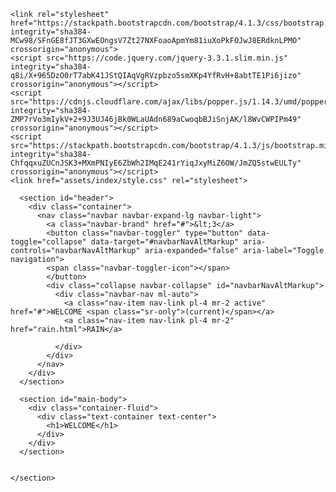 <!DOCTYPE html>
<html><head>
    <meta http-equiv="Content-Type" content="text/html; charset=UTF-8">
    <meta name="viewport" content="width=device-width, initial-scale=1, shrink-to-fit=no">
    <title>Lukas</title>
    
    <link rel="stylesheet" href="https://stackpath.bootstrapcdn.com/bootstrap/4.1.3/css/bootstrap.min.css" integrity="sha384-MCw98/SFnGE8fJT3GXwEOngsV7Zt27NXFoaoApmYm81iuXoPkFOJwJ8ERdknLPMO" crossorigin="anonymous">
    <script src="https://code.jquery.com/jquery-3.3.1.slim.min.js" integrity="sha384-q8i/X+965DzO0rT7abK41JStQIAqVgRVzpbzo5smXKp4YfRvH+8abtTE1Pi6jizo" crossorigin="anonymous"></script>
    <script src="https://cdnjs.cloudflare.com/ajax/libs/popper.js/1.14.3/umd/popper.min.js" integrity="sha384-ZMP7rVo3mIykV+2+9J3UJ46jBk0WLaUAdn689aCwoqbBJiSnjAK/l8WvCWPIPm49" crossorigin="anonymous"></script>
    <script src="https://stackpath.bootstrapcdn.com/bootstrap/4.1.3/js/bootstrap.min.js" integrity="sha384-ChfqqxuZUCnJSK3+MXmPNIyE6ZbWh2IMqE241rYiqJxyMiZ6OW/JmZQ5stwEULTy" crossorigin="anonymous"></script>
    <link href="assets/index/style.css" rel="stylesheet">
    
  </head>
  <body data-gr-c-s-loaded="true">
    <section id="main">
      

      <section id="header">
        <div class="container">
          <nav class="navbar navbar-expand-lg navbar-light">
            <a class="navbar-brand" href="#">&lt;3</a>
            <button class="navbar-toggler" type="button" data-toggle="collapse" data-target="#navbarNavAltMarkup" aria-controls="navbarNavAltMarkup" aria-expanded="false" aria-label="Toggle navigation">
            <span class="navbar-toggler-icon"></span>
            </button>
            <div class="collapse navbar-collapse" id="navbarNavAltMarkup">
              <div class="navbar-nav ml-auto">
                <a class="nav-item nav-link pl-4 mr-2 active" href="#">WELCOME <span class="sr-only">(current)</span></a>
                <a class="nav-item nav-link pl-4 mr-2" href="rain.html">RAIN</a>
              
              </div>
            </div>
          </nav>
        </div>
      </section> 

      <section id="main-body">
        <div class="container-fluid">
          <div class="text-container text-center">
            <h1>WELCOME</h1>
          </div>
        </div>
      </section>


    </section>

      
    
  
</body></html>